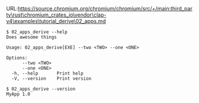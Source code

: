 URL:https://source.chromium.org/chromium/chromium/src/+/main:third_party\rust\chromium_crates_io\vendor\clap-v4\examples\tutorial_derive\02_apps.md
```console
$ 02_apps_derive --help
Does awesome things

Usage: 02_apps_derive[EXE] --two <TWO> --one <ONE>

Options:
      --two <TWO>  
      --one <ONE>  
  -h, --help       Print help
  -V, --version    Print version

$ 02_apps_derive --version
MyApp 1.0

```
